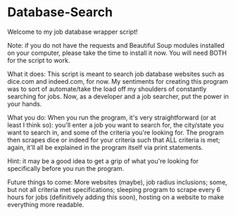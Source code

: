 # Database-Search
Welcome to my job database wrapper script!

Note: if you do not have the requests and Beautiful Soup modules installed on your 
computer, please take the time to install it now.  You will need BOTH for the script to work.

What it does:
This script is meant to search job database websites such as dice.com and indeed.com, for now.  My sentiments
for creating this program was to sort of automate/take the load off my shoulders of constantly searching for jobs.  Now,
as a developer and a job searcher, put the power in your hands.  

What you do:
When you run the program, it's very straightforward (or at least I think so): you'll enter a job you want to search for,
the city/state you want to search in, and some of the criteria you're looking for.  The program then scrapes dice or indeed
for your criteria such that ALL criteria is met; again, it'll all be explained in the program itself via print statements.

Hint: it may be a good idea to get a grip of what you're looking for specifically before you run the program.  

Future things to come: More websites (maybe), job radius inclusions; some, but not all criteria met specifications; 
sleeping program to scrape every 6 hours for jobs (definitively adding this soon), hosting on a website to make everything
more readable.
